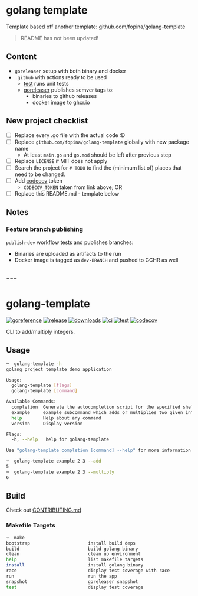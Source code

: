 # golang template

Template based off another template: github.com/fopina/golang-template

> README has not been updated!

## Content

* `goreleaser` setup with both binary and docker
* `.github` with actions ready to be used
    * [test](.github/workflows/test.yml) runs unit tests
    * [goreleaser](.github/workflows/goreleaser.yml) publishes semver tags to:
      * binaries to github releases
      * docker image to ghcr.io

## New project checklist

* [ ] Replace every .go file with the actual code :D
* [ ] Replace `github.com/fopina/golang-template` globally with new package name
    * At least `main.go` and `go.mod` should be left after previous step
* [ ] Replace `LICENSE` if MIT does not apply
* [ ] Search the project for `# TODO` to find the (minimum list of) places that need to be changed.
* [ ] Add [codecov](https://app.codecov.io/github/fopina/) token
    * `CODECOV_TOKEN` taken from link above; OR
* [ ] Replace this README.md - template below

## Notes

### Feature branch publishing

`publish-dev` workflow tests and publishes branches:
* Binaries are uploaded as artifacts to the run
* Docker image is tagged as `dev-BRANCH` and pushed to GCHR as well

## ---

# golang-template

[![goreference](https://pkg.go.dev/badge/github.com/fopina/golang-template.svg)](https://pkg.go.dev/github.com/fopina/golang-template)
[![release](https://img.shields.io/github/v/release/fopina/golang-template)](https://github.com/fopina/golang-template/releases)
[![downloads](https://img.shields.io/github/downloads/fopina/golang-template/total.svg)](https://github.com/fopina/golang-template/releases)
[![ci](https://github.com/fopina/golang-template/actions/workflows/publish-main.yml/badge.svg)](https://github.com/fopina/golang-template/actions/workflows/publish-main.yml)
[![test](https://github.com/fopina/golang-template/actions/workflows/test.yml/badge.svg)](https://github.com/fopina/golang-template/actions/workflows/test.yml)
[![codecov](https://codecov.io/github/fopina/golang-template/graph/badge.svg)](https://codecov.io/github/fopina/golang-template)


CLI to add/multiply integers.

## Usage

```sh
➜  golang-template -h
golang project template demo application

Usage:
  golang-template [flags]
  golang-template [command]

Available Commands:
  completion  Generate the autocompletion script for the specified shell
  example     example subcommand which adds or multiplies two given integers
  help        Help about any command
  version     Display version

Flags:
  -h, --help   help for golang-template

Use "golang-template completion [command] --help" for more information about a command.
```

```sh
➜  golang-template example 2 3 --add
5
➜  golang-template example 2 3 --multiply
6
```

## Build

Check out [CONTRIBUTING.md](CONTRIBUTING.md)

### Makefile Targets
```sh
➜  make
bootstrap                      install build deps
build                          build golang binary
clean                          clean up environment
help                           list makefile targets
install                        install golang binary
race                           display test coverage with race
run                            run the app
snapshot                       goreleaser snapshot
test                           display test coverage
```
